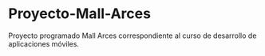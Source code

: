 # Proyecto-Mall-Arces
Proyecto programado Mall Arces correspondiente al curso de desarrollo de aplicaciones móviles.
